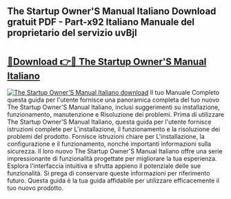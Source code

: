 ## The Startup Owner'S Manual Italiano Download gratuit PDF - Part-x92 Italiano Manuale del proprietario del servizio uvBjl

# <h2><a href="http://dfg6kj.blite.top/?on=The+Startup+Owner%27S+Manual+Italiano">🔗Download 👉🔴 The Startup Owner'S Manual Italiano</a></h2>

[![The Startup Owner'S Manual Italiano download](https://i.imgur.com/lujVjoI.png)](http://dfg6kj.blite.top/?on=The+Startup+Owner%27S+Manual+Italiano)
Il tuo Manuale Completo questa guida per l'utente fornisce una panoramica completa del tuo nuovo The Startup Owner'S Manual Italiano, inclusi suggerimenti su installazione, funzionamento, manutenzione e Risoluzione dei problemi. Prima di utilizzare The Startup Owner'S Manual Italiano, questa guida per l'utente fornisce istruzioni complete per L'installazione, il funzionamento e la risoluzione dei problemi del prodotto. Fornisce istruzioni chiare per L'installazione, la configurazione e il funzionamento, nonché importanti informazioni sulla sicurezza. Il loro nuovo The Startup Owner'S Manual Italiano offre una serie impressionante di funzionalità progettate per migliorare la tua esperienza. Esplora l'interfaccia intuitiva e sfrutta appieno il potenziale delle sue funzionalità. Si prega di conservare queste informazioni per riferimento futuro. Questa guida è la tua guida affidabile per utilizzare efficacemente il tuo nuovo prodotto.
